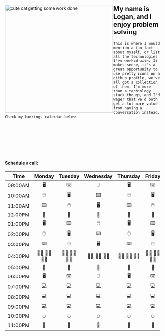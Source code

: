 <div width="100%"> 
<img width="350" align="left" src="https://images-cdn.exchange.art/qshqgr0cjqmr5phD1tK-3gnohYWmfcXwx6VWnk27o38?ext=fastly&optimize=medium" alt="cute cat getting some work done" />
  
  ## My name is Logan, and I enjoy problem solving
  ```This is where I would mention a fun fact about myself, or list all the technologies I've worked with. It makes sense, it's a great opportunity to use pretty icons on a github profile, we've all got a collection of them. I'm more than a technology stack though, and I'd wager that we'd both get a lot more value from having a conversation instead. Check my bookings calendar below```

<br />
<img src="https://komarev.com/ghpvc/?username=logan858&style=for-the-badge&color=grey&label=Fans" alt=""/>
<br />
<br />
<br />
<br />
<br />
<br />

#### Schedule a call:
   
 | Time | Monday | Tuesday | Wednesday  | Thursday  |  Friday | Saturday | Sunday | 
 |---------|:---------:|:------------:|:-----------:|:---------:|:----------:|:--------:|:-----:|
 | 09:00AM | :desktop_computer: | :keyboard: | :computer_mouse: | :desktop_computer: | :keyboard: | :sleeping: | :sleeping: |
 | 10:00AM | :computer_mouse: | :desktop_computer: | :keyboard: | :computer_mouse: | :desktop_computer: | :fried_egg: | :fried_egg: |
 | 11:00AM | :keyboard: | :computer_mouse: | :desktop_computer: | :keyboard: | :computer_mouse: | :computer: | :computer: |
 | 12:00PM | :green_salad: | :shallow_pan_of_food: | :taco: | :falafel: | :bowl_with_spoon: | :burrito: | :ramen: |
 | 01:00PM | :desktop_computer: | :keyboard: | :computer_mouse: | :desktop_computer: | :keyboard: | :computer: | :leg: |
 | 02:00PM | :computer_mouse: | :desktop_computer: | :keyboard: | :computer_mouse: | :desktop_computer: | :computer: | :computer: |
 | 03:00PM | :keyboard: | :computer_mouse: | :desktop_computer: | :keyboard: | :computer_mouse: | 	:film_projector: | :tv: |
 | 04:00PM |:woman_office_worker: :man_technologist: :woman_technologist:|:woman_office_worker: :man_technologist: :woman_technologist:|:woman_office_worker: :man_technologist: :woman_technologist:|:woman_office_worker: :man_technologist: :woman_technologist:|:woman_office_worker: :man_technologist: :woman_technologist:| :tv: | :film_projector: |
 | 05:00PM | :meat_on_bone: | :curry: | :pizza: | :lobster: | 	:sushi: | :cut_of_meat: | :spaghetti: |
 | 06:00PM | :desktop_computer: | :keyboard: | :computer_mouse: | :desktop_computer: | :keyboard: | :computer: | :computer: |
 | 07:00PM |:computer:|:computer:|:computer:|:computer:|:computer:| :video_game: | :books: |
 | 08:00PM |:computer:|:computer:|:computer:|:computer:|:computer:|:muscle:| :video_game: |
 | 09:00PM |:computer:|:computer:|:computer:|:computer:|:computer:|:free:|:free:|
 | 10:00PM |:relaxed:|:relaxed:|:relaxed:|:relaxed:|:relaxed:|:free:|:free:|
 | 11:00PM |:muscle:|:leg:|:muscle:|:muscle:|:leg:| :cocktail: |:free:|

    
  
</div>


<!--
**logan858/logan858** is a ✨ _special_ ✨ repository because its `README.md` (this file) appears on your GitHub profile.
